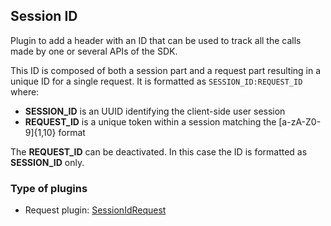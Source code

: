 ## Session ID

Plugin to add a header with an ID that can be used to track all the calls made by one or several APIs of the SDK.

This ID is composed of both a session part and a request part resulting in a unique ID for a single request.
It is formatted as `SESSION_ID:REQUEST_ID` where:

- **SESSION_ID** is an UUID identifying the client-side user session
- **REQUEST_ID** is a unique token within a session matching the [a-zA-Z0-9]{1,10} format

The **REQUEST_ID** can be deactivated. In this case the ID is formatted as **SESSION_ID** only.

### Type of plugins

- Request plugin: [SessionIdRequest](./session-id.request.ts)
